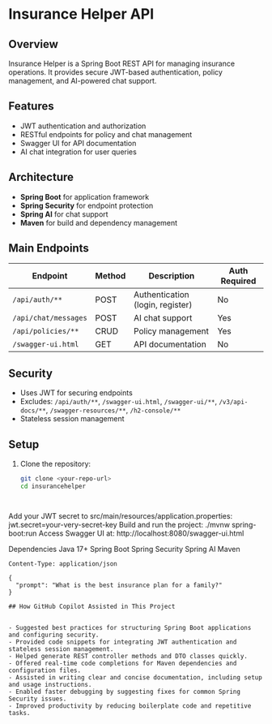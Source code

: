 # Insurance Helper API

## Overview

Insurance Helper is a Spring Boot REST API for managing insurance operations. It provides secure JWT-based authentication, policy management, and AI-powered chat support.

## Features

- JWT authentication and authorization
- RESTful endpoints for policy and chat management
- Swagger UI for API documentation
- AI chat integration for user queries

## Architecture

- **Spring Boot** for application framework
- **Spring Security** for endpoint protection
- **Spring AI** for chat support
- **Maven** for build and dependency management

## Main Endpoints

| Endpoint                  | Method | Description                        | Auth Required |
|---------------------------|--------|------------------------------------|--------------|
| `/api/auth/**`            | POST   | Authentication (login, register)   | No           |
| `/api/chat/messages`      | POST   | AI chat support                    | Yes          |
| `/api/policies/**`        | CRUD   | Policy management                  | Yes          |
| `/swagger-ui.html`        | GET    | API documentation                  | No           |

## Security

- Uses JWT for securing endpoints
- Excludes: `/api/auth/**`, `/swagger-ui.html`, `/swagger-ui/**`, `/v3/api-docs/**`, `/swagger-resources/**`, `/h2-console/**`
- Stateless session management

## Setup

1. Clone the repository:
   ```sh
   git clone <your-repo-url>
   cd insurancehelper




Add your JWT secret to src/main/resources/application.properties:
jwt.secret=your-very-secret-key
Build and run the project:
./mvnw spring-boot:run
Access Swagger UI at: http://localhost:8080/swagger-ui.html

Dependencies
Java 17+
Spring Boot
Spring Security
Spring AI
Maven

```POST /api/chat/messages
Content-Type: application/json

{
  "prompt": "What is the best insurance plan for a family?"
}

## How GitHub Copilot Assisted in This Project


- Suggested best practices for structuring Spring Boot applications and configuring security.
- Provided code snippets for integrating JWT authentication and stateless session management.
- Helped generate REST controller methods and DTO classes quickly.
- Offered real-time code completions for Maven dependencies and configuration files.
- Assisted in writing clear and concise documentation, including setup and usage instructions.
- Enabled faster debugging by suggesting fixes for common Spring Security issues.
- Improved productivity by reducing boilerplate code and repetitive tasks.
   
